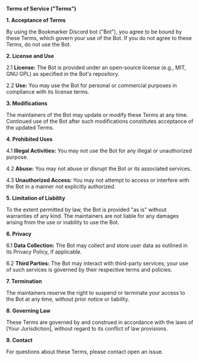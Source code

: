**Terms of Service ("Terms")**

**1. Acceptance of Terms**

By using the Bookmarker Discord bot ("Bot"), you agree to be bound by these Terms, which govern your use of the Bot. If you do not agree to these Terms, do not use the Bot.

**2. License and Use**

2.1 **License:** The Bot is provided under an open-source license (e.g., MIT, GNU GPL) as specified in the Bot's repository.

2.2 **Use:** You may use the Bot for personal or commercial purposes in compliance with its license terms.

**3. Modifications**

The maintainers of the Bot may update or modify these Terms at any time. Continued use of the Bot after such modifications constitutes acceptance of the updated Terms.

**4. Prohibited Uses**

4.1 **Illegal Activities:** You may not use the Bot for any illegal or unauthorized purpose.

4.2 **Abuse:** You may not abuse or disrupt the Bot or its associated services.

4.3 **Unauthorized Access:** You may not attempt to access or interfere with the Bot in a manner not explicitly authorized.

**5. Limitation of Liability**

To the extent permitted by law, the Bot is provided "as is" without warranties of any kind. The maintainers are not liable for any damages arising from the use or inability to use the Bot.

**6. Privacy**

6.1 **Data Collection:** The Bot may collect and store user data as outlined in its Privacy Policy, if applicable.

6.2 **Third Parties:** The Bot may interact with third-party services; your use of such services is governed by their respective terms and policies.

**7. Termination**

The maintainers reserve the right to suspend or terminate your access to the Bot at any time, without prior notice or liability.

**8. Governing Law**

These Terms are governed by and construed in accordance with the laws of [Your Jurisdiction], without regard to its conflict of law provisions.

**9. Contact**

For questions about these Terms, please contact open an issue.
